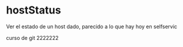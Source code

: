 # hostStatus
Ver el estado de un host dado, parecido a lo que hay hoy en selfservic

curso de git 2222222
